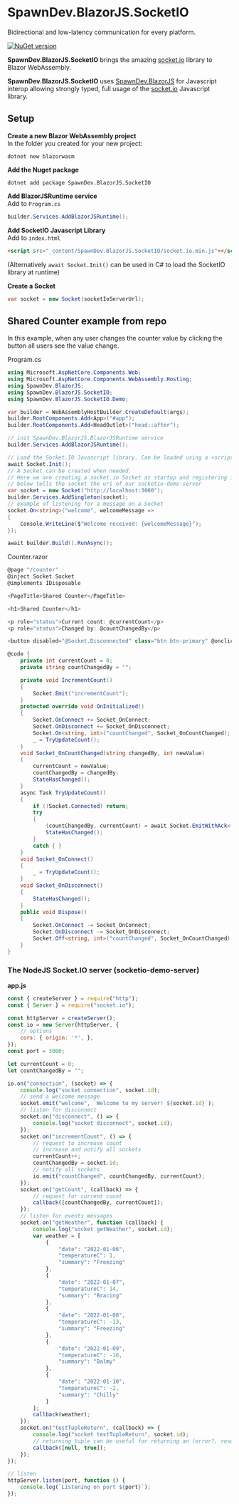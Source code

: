 # SpawnDev.BlazorJS.SocketIO
Bidirectional and low-latency communication for every platform.

[![NuGet version](https://badge.fury.io/nu/SpawnDev.BlazorJS.SocketIO.svg?label=SpawnDev.BlazorJS.SocketIO)](https://www.nuget.org/packages/SpawnDev.BlazorJS.SocketIO)

**SpawnDev.BlazorJS.SocketIO** brings the amazing [socket.io](https://github.com/socketio/socket.io) library to Blazor WebAssembly.

**SpawnDev.BlazorJS.SocketIO** uses [SpawnDev.BlazorJS](https://github.com/LostBeard/SpawnDev.BlazorJS) for Javascript interop allowing strongly typed, full usage of the [socket.io](https://github.com/socket.io/socket.io) Javascript library. 

## Setup
**Create a new Blazor WebAssembly project**  
In the folder you created for your new project:
```dotnet
dotnet new blazorwasm
```

**Add the Nuget package**  
```nuget
dotnet add package SpawnDev.BlazorJS.SocketIO
```

**Add BlazorJSRuntime service**  
Add to `Program.cs`
```cs
builder.Services.AddBlazorJSRuntime();
```

**Add SocketIO Javascript Library**  
Add to `index.html`  
```html
<script src="_content/SpawnDev.BlazorJS.SocketIO/socket.io.min.js"></script>
```
(Alternatively `await Socket.Init()` can be used in C# to load the SocketIO library at runtime)  

**Create a Socket**
```cs
var socket = new Socket(socketIoServerUrl);
```

## Shared Counter example from repo
In this example, when any user changes the counter value by clicking the button all users see the value change.

Program.cs
```cs
using Microsoft.AspNetCore.Components.Web;
using Microsoft.AspNetCore.Components.WebAssembly.Hosting;
using SpawnDev.BlazorJS;
using SpawnDev.BlazorJS.SocketIO;
using SpawnDev.BlazorJS.SocketIO.Demo;

var builder = WebAssemblyHostBuilder.CreateDefault(args);
builder.RootComponents.Add<App>("#app");
builder.RootComponents.Add<HeadOutlet>("head::after");

// init SpawnDev.BlazorJS.BlazorJSRuntime service
builder.Services.AddBlazorJSRuntime();

// Load the Socket.IO Javascript library. Can be loaded using a <script> tag in the index.html instead
await Socket.Init();
// A Socket can be created when needed.
// Here we are creating a socket.io Socket at startup and registering it as a service
// below tells the socket the uri of our socketio-demo-server
var socket = new Socket("http://localhost:3000");
builder.Services.AddSingleton(socket);
// example of listening for a message on a Socket
socket.On<string>("welcome", welcomeMessage =>
{
    Console.WriteLine($"Welcome received: {welcomeMessage}");
});

await builder.Build().RunAsync();

```

Counter.razor
```cs
@page "/counter"
@inject Socket Socket
@implements IDisposable

<PageTitle>Shared Counter</PageTitle>

<h1>Shared Counter</h1>

<p role="status">Current count: @currentCount</p>
<p role="status">Changed by: @countChangedBy</p>

<button disabled="@Socket.Disconnected" class="btn btn-primary" @onclick="IncrementCount">Click me</button>

@code {
    private int currentCount = 0;
    private string countChangedBy = "";

    private void IncrementCount()
    {
        Socket.Emit("incrementCount");
    }
    protected override void OnInitialized()
    {
        Socket.OnConnect += Socket_OnConnect;
        Socket.OnDisconnect += Socket_OnDisconnect;
        Socket.On<string, int>("countChanged", Socket_OnCountChanged);
        _ = TryUpdateCount();
    }
    void Socket_OnCountChanged(string changedBy, int newValue)
    {
        currentCount = newValue;
        countChangedBy = changedBy;
        StateHasChanged();
    }
    async Task TryUpdateCount()
    {
        if (!Socket.Connected) return;
        try
        {
            (countChangedBy, currentCount) = await Socket.EmitWithAck<(string, int)>("getCount");
            StateHasChanged();
        }
        catch { }
    }
    void Socket_OnConnect()
    {
        _ = TryUpdateCount();
    }
    void Socket_OnDisconnect()
    {
        StateHasChanged();
    }
    public void Dispose()
    {
        Socket.OnConnect -= Socket_OnConnect;
        Socket.OnDisconnect -= Socket_OnDisconnect;
        Socket.Off<string, int>("countChanged", Socket_OnCountChanged);
    }
}
```

### The NodeJS Socket.IO server (socketio-demo-server)
**app.js**  
```js
const { createServer } = require("http");
const { Server } = require("socket.io");

const httpServer = createServer();
const io = new Server(httpServer, {
    // options
    cors: { origin: '*', },
});
const port = 3000;

let currentCount = 0;
let countChangedBy = "";

io.on("connection", (socket) => {
    console.log("socket connection", socket.id);
    // send a welcome message
    socket.emit("welcome", `Welcome to my server! ${socket.id}`);
    // listen for disconnect
    socket.on("disconnect", () => {
        console.log("socket disconnect", socket.id);
    });
    socket.on("incrementCount", () => {
        // request to increase count
        // increase and notify all sockets
        currentCount++;
        countChangedBy = socket.id;
        // notify all sockets
        io.emit("countChanged", countChangedBy, currentCount);
    });
    socket.on("getCount", (callback) => {
        // request for current count
        callback([countChangedBy, currentCount]);
    });
    // listen for events messages
    socket.on("getWeather", function (callback) {
        console.log("socket getWeather", socket.id);
        var weather = [
            {
                "date": "2022-01-06",
                "temperatureC": 1,
                "summary": "Freezing"
            },
            {
                "date": "2022-01-07",
                "temperatureC": 14,
                "summary": "Bracing"
            },
            {
                "date": "2022-01-08",
                "temperatureC": -13,
                "summary": "Freezing"
            },
            {
                "date": "2022-01-09",
                "temperatureC": -16,
                "summary": "Balmy"
            },
            {
                "date": "2022-01-10",
                "temperatureC": -2,
                "summary": "Chilly"
            }
        ];
        callback(weather);
    });
    socket.on("testTupleReturn", (callback) => {
        console.log("socket testTupleReturn", socket.id);
        // returning tuple can be useful for returning an (error?, result?) pair
        callback([null, true]);
    });
});

// listen
httpServer.listen(port, function () {
    console.log(`Listening on port ${port}`);
});
```
